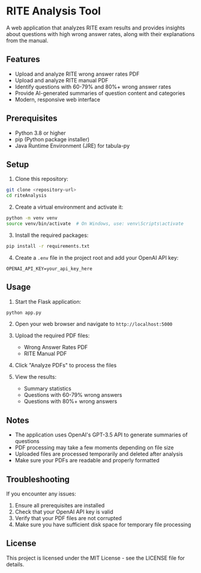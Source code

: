 # RITE Analysis Tool

A web application that analyzes RITE exam results and provides insights about questions with high wrong answer rates, along with their explanations from the manual.

## Features

- Upload and analyze RITE wrong answer rates PDF
- Upload and analyze RITE manual PDF
- Identify questions with 60-79% and 80%+ wrong answer rates
- Provide AI-generated summaries of question content and categories
- Modern, responsive web interface

## Prerequisites

- Python 3.8 or higher
- pip (Python package installer)
- Java Runtime Environment (JRE) for tabula-py

## Setup

1. Clone this repository:
```bash
git clone <repository-url>
cd riteAnalysis
```

2. Create a virtual environment and activate it:
```bash
python -m venv venv
source venv/bin/activate  # On Windows, use: venv\Scripts\activate
```

3. Install the required packages:
```bash
pip install -r requirements.txt
```

4. Create a `.env` file in the project root and add your OpenAI API key:
```
OPENAI_API_KEY=your_api_key_here
```

## Usage

1. Start the Flask application:
```bash
python app.py
```

2. Open your web browser and navigate to `http://localhost:5000`

3. Upload the required PDF files:
   - Wrong Answer Rates PDF
   - RITE Manual PDF

4. Click "Analyze PDFs" to process the files

5. View the results:
   - Summary statistics
   - Questions with 60-79% wrong answers
   - Questions with 80%+ wrong answers

## Notes

- The application uses OpenAI's GPT-3.5 API to generate summaries of questions
- PDF processing may take a few moments depending on file size
- Uploaded files are processed temporarily and deleted after analysis
- Make sure your PDFs are readable and properly formatted

## Troubleshooting

If you encounter any issues:

1. Ensure all prerequisites are installed
2. Check that your OpenAI API key is valid
3. Verify that your PDF files are not corrupted
4. Make sure you have sufficient disk space for temporary file processing

## License

This project is licensed under the MIT License - see the LICENSE file for details. 